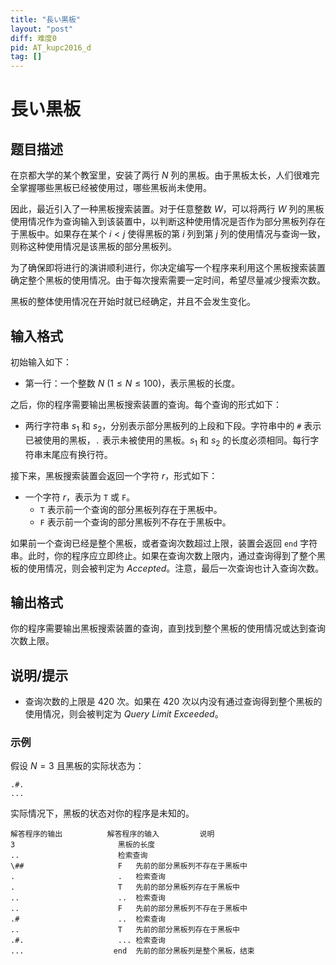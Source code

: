 ```yaml
---
title: "長い黒板"
layout: "post"
diff: 难度0
pid: AT_kupc2016_d
tag: []
---
```


# 長い黒板

## 题目描述

在京都大学的某个教室里，安装了两行 $N$ 列的黑板。由于黑板太长，人们很难完全掌握哪些黑板已经被使用过，哪些黑板尚未使用。

因此，最近引入了一种黑板搜索装置。对于任意整数 $W$，可以将两行 $W$ 列的黑板使用情况作为查询输入到该装置中，以判断这种使用情况是否作为部分黑板列存在于黑板中。如果存在某个 $i < j$ 使得黑板的第 $i$ 列到第 $j$ 列的使用情况与查询一致，则称这种使用情况是该黑板的部分黑板列。

为了确保即将进行的演讲顺利进行，你决定编写一个程序来利用这个黑板搜索装置确定整个黑板的使用情况。由于每次搜索需要一定时间，希望尽量减少搜索次数。

黑板的整体使用情况在开始时就已经确定，并且不会发生变化。

## 输入格式

初始输入如下：
- 第一行：一个整数 $N$ $(1 \leq N \leq 100)$，表示黑板的长度。

之后，你的程序需要输出黑板搜索装置的查询。每个查询的形式如下：
- 两行字符串 $s_1$ 和 $s_2$，分别表示部分黑板列的上段和下段。字符串中的 `#` 表示已被使用的黑板，`.` 表示未被使用的黑板。$s_1$ 和 $s_2$ 的长度必须相同。每行字符串末尾应有换行符。

接下来，黑板搜索装置会返回一个字符 $r$，形式如下：
- 一个字符 $r$，表示为 `T` 或 `F`。
  - `T` 表示前一个查询的部分黑板列存在于黑板中。
  - `F` 表示前一个查询的部分黑板列不存在于黑板中。

如果前一个查询已经是整个黑板，或者查询次数超过上限，装置会返回 `end` 字符串。此时，你的程序应立即终止。如果在查询次数上限内，通过查询得到了整个黑板的使用情况，则会被判定为 *Accepted*。注意，最后一次查询也计入查询次数。

## 输出格式

你的程序需要输出黑板搜索装置的查询，直到找到整个黑板的使用情况或达到查询次数上限。

## 说明/提示

- 查询次数的上限是 $420$ 次。如果在 $420$ 次以内没有通过查询得到整个黑板的使用情况，则会被判定为 *Query Limit Exceeded*。

### 示例

假设 $N=3$ 且黑板的实际状态为：

```
.#.
...
```

实际情况下，黑板的状态对你的程序是未知的。

```
解答程序的输出          解答程序的输入         说明
3                       黑板的长度
..                      检索查询
\##                     F   先前的部分黑板列不存在于黑板中
.                       .   检索查询
.                       T   先前的部分黑板列存在于黑板中
..                      ..  检索查询
..                      F   先前的部分黑板列不存在于黑板中
.#                      ..  检索查询
..                      T   先前的部分黑板列存在于黑板中
.#.                     ... 检索查询
...                    end  先前的部分黑板列是整个黑板，结束
```

